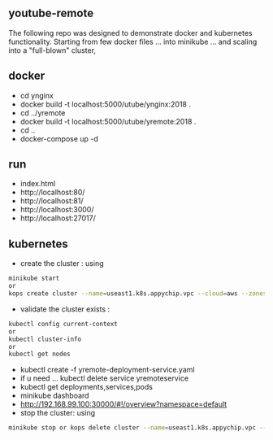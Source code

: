 youtube-remote
---------------------

The following repo was designed to demonstrate docker and kubernetes functionality. 
Starting from few docker files ... into minikube ... and scaling into a "full-blown" cluster, 


docker
------------------
- cd ynginx
- docker build -t localhost:5000/utube/ynginx:2018 .
- cd ../yremote
- docker build -t localhost:5000/utube/yremote:2018 .
- cd ..
- docker-compose up -d

run
----------
- index.html
- http://localhost:80/
- http://localhost:81/
- http://localhost:3000/
- http://localhost:27017/

kubernetes
---------
- create the cluster : using 
```sh
minikube start 
or 
kops create cluster --name=useast1.k8s.appychip.vpc --cloud=aws --zones=us-east-1d --dns-zone=appychip.vpc --dns private
```
- validate the cluster exists   : 
```sh
kubectl config current-context 
or 
kubectl cluster-info
or 
kubectl get nodes
```
- kubectl create -f yremote-deployment-service.yaml
- if u need ... kubectl delete service yremoteservice
- kubectl get deployments,services,pods
- minikube dashboard
- http://192.168.99.100:30000/#!/overview?namespace=default
- stop the cluster: using 
```sh
minikube stop or kops delete cluster --name=useast1.k8s.appychip.vpc --yes
```
